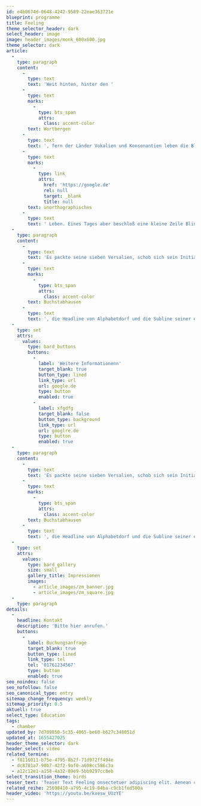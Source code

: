 ```yaml
---
id: e4b0674d-0648-4242-9589-22eae363721e
blueprint: programme
title: Feeling
theme_selector_header: dark
select_header: image
image: header_images/monk_600x600.jpg
theme_selector: dark
article:
  -
    type: paragraph
    content:
      -
        type: text
        text: 'Weit hinten, hinter den '
      -
        type: text
        marks:
          -
            type: bts_span
            attrs:
              class: accent-color
        text: Wortbergen
      -
        type: text
        text: ', fern der Länder Vokalien und Konsonantien leben die Blindtexte. Abgeschieden wohnen sie in Buchstabhausen an der Küste des Semantik, eines großen Sprachozeans. Ein kleines Bächlein namens Duden fließt durch ihren Ort und versorgt sie mit den nötigen Regelialien. Es ist ein paradiesmatisches Land, in dem einem gebratene Satzteile in den Mund fliegen. Nicht einmal von der allmächtigen Interpunktion werden die Blindtexte beherrscht – ein geradezu '
      -
        type: text
        marks:
          -
            type: link
            attrs:
              href: 'https://google.de'
              rel: null
              target: _blank
              title: null
        text: unorthographisches
      -
        type: text
        text: ' Leben. Eines Tages aber beschloß eine kleine Zeile Blindtext, ihr Name war Lorem Ipsum, hinaus zu gehen in die weite Grammatik. Der große Oxmox riet ihr davon ab, da es dort wimmele von bösen Kommata, wilden Fragezeichen und hinterhältigen Semikoli, doch das Blindtextchen ließ sich nicht beirren. '
  -
    type: paragraph
    content:
      -
        type: text
        text: 'Es packte seine sieben Versalien, schob sich sein Initial in den Gürtel und machte sich auf den Weg. Als es die ersten Hügel des Kursivgebirges erklommen hatte, warf es einen letzten Blick zurück auf die Skyline seiner Heimatstadt '
      -
        type: text
        marks:
          -
            type: bts_span
            attrs:
              class: accent-color
        text: Buchstabhausen
      -
        type: text
        text: ', die Headline von Alphabetdorf und die Subline seiner eigenen Straße, der Zeilengasse. Wehmütig lief ihm eine rhetorische Frage über die Wange, dann setzte es seinen Weg fort. Unterwegs traf es eine Copy. Die Copy warnte das Blindtextchen, da, wo sie herkäme wäre sie'
  -
    type: set
    attrs:
      values:
        type: bard_buttons
        buttons:
          -
            label: 'Weitere Informationenn'
            target_blank: true
            button_type: lined
            link_type: url
            url: google.de
            type: button
            enabled: true
          -
            label: xfgdfg
            target_blank: false
            button_type: background
            link_type: url
            url: googlre.de
            type: button
            enabled: true
  -
    type: paragraph
    content:
      -
        type: text
        text: 'Es packte seine sieben Versalien, schob sich sein Initial in den Gürtel und machte sich auf den Weg. Als es die ersten Hügel des Kursivgebirges erklommen hatte, warf es einen letzten Blick zurück auf die Skyline seiner Heimatstadt '
      -
        type: text
        marks:
          -
            type: bts_span
            attrs:
              class: accent-color
        text: Buchstabhausen
      -
        type: text
        text: ', die Headline von Alphabetdorf und die Subline seiner eigenen Straße, der Zeilengasse. Wehmütig lief ihm eine rhetorische Frage über die Wange, dann setzte es seinen Weg fort. Unterwegs traf es eine Copy. Die Copy warnte das Blindtextchen, da, wo sie herkäme wäre sie'
  -
    type: set
    attrs:
      values:
        type: bard_gallery
        size: small
        gallery_title: Impressionen
        images:
          - article_images/zm_banner.jpg
          - article_images/zm_square.jpg
  -
    type: paragraph
details:
  -
    headline: Kontakt
    description: 'Bitte hier anrufen.'
    buttons:
      -
        label: Buchungsanfrage
        target_blank: true
        button_type: lined
        link_type: tel
        tel: '01761234567'
        type: button
        enabled: true
seo_noindex: false
seo_nofollow: false
seo_canonical_type: entry
sitemap_change_frequency: weekly
sitemap_priority: 0.5
aktuell: true
select_type: Education
tags:
  - chamber
updated_by: 7d709850-5c35-4065-be68-b627c348051d
updated_at: 1655427025
header_theme_selector: dark
header_select: video
related_termine:
  - f8116011-b75e-4795-8b2f-71d972ff494e
  - dc8781a7-90b7-42f2-9af0-a608cc586c3a
  - a12c12e1-a158-4a32-89e9-5bb9297cc8eb
select_transition_theme: birds
teaser_text: 'Teaser Text Feeling onsectetuer adipiscing elit. Aenean commodo ligula eget dolor. Aenean massa. Cum sociis natoque penatibus et magnis dis parturient montes, nascetur ridiculus mus. Donec qu'
related_reihe: 25698410-a795-4c19-84ba-c9cb1fed500a
header_video: 'https://youtu.be/kxesw_UUzYE'
---
```

